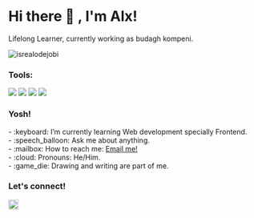 # <summary><strong>Hi there :wave: , I'm Alx!</strong></summary>
Lifelong Learner, currently working as budagh kompeni.
<p align="left"> <img src="https://komarev.com/ghpvc/?username=mifta-alx&label=Profile%20views&color=0e75b6&style=flat" alt="isrealodejobi" />
</p>

### <summary><strong>Tools:</strong></summary>
<p>
    <img src="https://img.shields.io/badge/Text%20Editor-Visual%20Studio%20Code-blue?&logo=visual%20studio%20code&logoColor=blue" />
  <img src="https://img.shields.io/badge/OS-MacOS-blue?&logo=apple" />
<img src="https://img.shields.io/badge/Code-Swift-blue?&logo=swift" /> 
<img src="https://img.shields.io/badge/IDE-Xcode-blue?&logo=xcode" /> 
</p>

### <summary><strong>Yosh!</strong></summary>
<p>
    - :keyboard: I’m currently learning Web development specially Frontend. </br>
    - :speech_balloon: Ask me about anything.</br>
    - :mailbox: How to reach me: <a href="mailto:alx.yoi67@gmail.com">Email me!</a>  </br>
    - :cloud: Pronouns: He/Him. </br>
    - :game_die: Drawing and writing are part of me. </br>
<p>
 
### <summary><strong>Let's connect!</strong></summary>
<a href="https://www.instagram.com/alx.al_/">
  <img align="left" alt="Alx Instagram" width="20px" src="https://simpleicons.now.sh/instagram/495f7e" />
</a>
